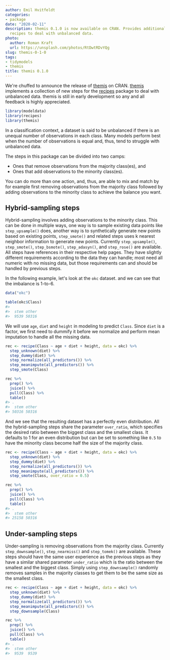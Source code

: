 ```yaml
---
author: Emil Hvitfeldt
categories:
- package
date: "2020-02-11"
description: themis 0.1.0 is now available on CRAN. Provides additional steps for
  recipes to deal with unbalanced data.
photo:
  author: Roman Kraft
  url: https://unsplash.com/photos/RtDwtRDvYQg
slug: themis-0-1-0
tags:
- tidymodels
- themis
title: themis 0.1.0
---
```




We're chuffed to announce the release of [themis](https://github.com/tidymodels/themis) on CRAN. [themis](https://tidymodels.github.io/themis/) implements a collection of new steps for the [recipes](https://github.com/tidymodels/recipes) package to deal with unbalanced data. themis is still in early development so any and all feedback is highly appreciated.


```r
library(modeldata)
library(recipes)
library(themis)
```

In a classification context, a dataset is said to be unbalanced if there is an unequal number of observations in each class. Many models perform best when the number of observations is equal and, thus, tend to struggle with unbalanced data.

The steps in this package can be divided into two camps:

- Ones that remove observations from the majority class(es), and
- Ones that add observations to the minority class(es).

You can do more than one action, and, thus, are able to mix and match by for example first removing observations from the majority class followed by adding observations to the minority class to achieve the balance you want. 

## Hybrid-sampling steps

Hybrid-sampling involves adding observations to the minority class. This can be done in multiple ways, one way is to sample existing data points like `step_upsample()` does, another way is to synthetically generate new points based on existing points, `step_smote()` and related steps uses k nearest neighbor information to generate new points. Currently `step_upsample()`, `step_smote()`, `step_bsmote()`, `step_adasyn()`, and `step_rose()` are available. All steps have references in their respective help pages. They have slightly different requirements according to the data they can handle; most need all numeric with no missing data, but those requirements can and should be handled by previous steps.

In the following example, let's look at the `okc` dataset. and we can see that the imbalance is 1-to-6.


```r
data("okc")

table(okc$Class)
#> 
#>  stem other 
#>  9539 50316
```

We will use `age`, `diet` and `height` in modeling to predict `Class`. Since `diet` is a factor, we first need to dummify it before we normalize and perform mean imputation to handle all the missing data.


```r
rec <- recipe(Class ~ age + diet + height, data = okc) %>%
  step_unknown(diet) %>%
  step_dummy(diet) %>%
  step_normalize(all_predictors()) %>%
  step_meanimpute(all_predictors()) %>%
  step_smote(Class) 

rec %>%
  prep() %>%
  juice() %>%
  pull(Class) %>%
  table()
#> .
#>  stem other 
#> 50316 50316
```

And we see that the resulting dataset has a perfectly even distribution. All the hybrid-sampling steps share the parameter `over_ratio`, which specifies the desired ratio between the biggest class and the smallest class. It defaults to 1 for an even distribution but can be set to something like `0.5` to have the minority class become half the size of the majority class.


```r
rec <- recipe(Class ~ age + diet + height, data = okc) %>%
  step_unknown(diet) %>%
  step_dummy(diet) %>%
  step_normalize(all_predictors()) %>%
  step_meanimpute(all_predictors()) %>%
  step_smote(Class, over_ratio = 0.5) 

rec %>%
  prep() %>%
  juice() %>%
  pull(Class) %>%
  table()
#> .
#>  stem other 
#> 25158 50316
```

## Under-sampling steps

Under-sampling is removing observations from the majority class. Currently `step_downsample()`, `step_nearmiss()` and `step_tomek()` are available. These steps should have the same user experience as the previous steps as they have a similar shared parameter `under_ratio` which is the ratio between the smallest and the biggest class. Simply using `step_downsample()` randomly removes samples in the majority classes to get them to be the same size as the smallest class.


```r
rec <- recipe(Class ~ age + diet + height, data = okc) %>%
  step_unknown(diet) %>%
  step_dummy(diet) %>%
  step_normalize(all_predictors()) %>%
  step_meanimpute(all_predictors()) %>%
  step_downsample(Class) 

rec %>%
  prep() %>%
  juice() %>%
  pull(Class) %>%
  table()
#> .
#>  stem other 
#>  9539  9539
```
